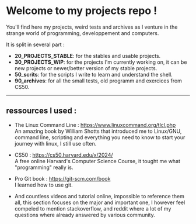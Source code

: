 # Welcome to my projects repo !

You'll find here my projects, weird tests and archives as I venture in the strange world of programming, developpement and computers.


It is split in several part : 
- **20_PROJECTS_STABLE**: for the stables and usable projects.
- **30_PROJECTS_WIP**: for the projects I'm currently working on, it can be new projects or newer/better version of my stable projects.
- **50_scrits**: for the scripts I write to learn and understand the shell.
- **90_archives**: for all the small tests, old programm and exercices from CS50.  
  
  

________

## ressources I used :

- The Linux Command Line : https://www.linuxcommand.org/tlcl.php  
    An amazing book by William Shotts that introduced me to Linux/GNU, command line, scripting and everything you need to know to start your journey with linux, I still use often.

- CS50 : https://cs50.harvard.edu/x/2024/  
    A free online Harvard's Computer Science Course, it tought me what "programming" really is.
    
- Pro Git book : https://git-scm.com/book  
    I learned how to use git.
    
- And countless videos and tutorial online, impossible to reference them all, this section focuses on the major and important one, I however feel compeled to mention stackoverflow, and reddit where a lot of my questions where already answered by various community. 

